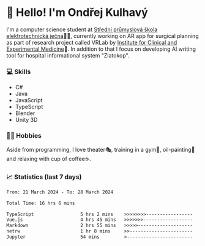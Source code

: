 # 👋 Hello! I'm Ondřej Kulhavý

I'm a computer science student at [Střední průmyslová škola elektrotechnická ječná](https://www.spsejecna.cz/)👨‍🎓, currently working on AR app for surgical planning as part of research project called VRLab by [Institute for Clinical and Experimental Medicine](https://www.ikem.cz/en/)🏥.
In addition to that I focus on developing AI writing tool for hospital informational system "Zlatokop".

### 💻 Skills
- C#
- Java
- JavaScript
- TypeScript
- Blender
- Unity 3D

### 🏋️‍♂️ Hobbies

Aside from programming, I love theater🎭, training in a gym💪, oil-painting🎨 and relaxing with cup of coffee☕.
### 📈 Statistics (last 7 days)
<!--START_SECTION:waka-->

```txt
From: 21 March 2024 - To: 28 March 2024

Total Time: 16 hrs 6 mins

TypeScript                 5 hrs 2 mins    >>>>>>>>-----------------   31.26 %
Vue.js                     4 hrs 45 mins   >>>>>>>------------------   29.60 %
Markdown                   2 hrs 55 mins   >>>>>--------------------   18.20 %
netrw                      1 hr 8 mins     >>-----------------------   07.09 %
Jupyter                    54 mins         >------------------------   05.60 %
```

<!--END_SECTION:waka-->



